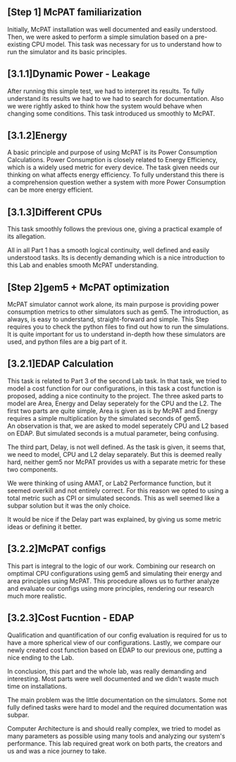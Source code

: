 ## [Step 1] McPAT familiarization
Initially, McPAT installation was well documented and easily understood.
Then, we were asked to perform a simple simulation based on a pre-existing CPU model.
This task was necessary for us to understand how to run the simulator and its basic principles.

## [3.1.1]Dynamic Power - Leakage
After running this simple test, we had to interpret its results.
To fully understand its results we had to we had to search for documentation.
Also we were rightly asked to think how the system would behave when changing some conditions.
This task introduced us smoothly to McPAT.

## [3.1.2]Energy
A basic principle and purpose of using McPAT is its Power Consumption Calculations.
Power Consumption is closely related to Energy Efficiency, which is a widely used metric for every device.
The task given needs our thinking on what affects energy efficiency.
To fully understand this there is a comprehension question wether a system with more Power Consumption can be more energy efficient.

## [3.1.3]Different CPUs
This task smoothly follows the previous one, giving a practical example of its allegation.

All in all Part 1 has a smooth logical continuity, well defined and easily understood tasks.
Its is decently demanding which is a nice introduction to this Lab and enables smooth McPAT understanding.

## [Step 2]gem5 + McPAT optimization
McPAT simulator cannot work alone, its main purpose is providing power consumption metrics to other simulators such as gem5.
The introduction, as always, is easy to understand, straight-forward and simple.
This Step requires you to check the python files to find out how to run the simulations.
It is quite important for us to understand in-depth how these simulators are used, and python files are a big part of it.

## [3.2.1]EDAP Calculation
This task is related to Part 3 of the second Lab task.
In that task, we tried to model a cost function for our configurations, in this task a cost function is proposed, adding a nice continuity to the project.
The three asked parts to model are Area, Energy and Delay seperately for the CPU and the L2.
The first two parts are quite simple, Area is given as is by McPAT and Energy requires a simple multiplication by the simulated seconds of gem5.  
An observation is that, we are asked to model seperately CPU and L2 based on EDAP. But simulated seconds is a mutual parameter, being confusing.

The third part, Delay, is not well defined. As the task is given, it seems that, we need to model, CPU and L2 delay separately.
But this is deemed really hard, neither gem5 nor McPAT provides us with a separate metric for these two components.

We were thinking of using AMAT, or Lab2 Performance function, but it seemed overkill and not entirely correct.
For this reason we opted to using a total metric such as CPI or simulated seconds. This as well seemed like a subpar solution but it was the only choice.

It would be nice if the Delay part was explained, by giving us some metric ideas or defining it better.

## [3.2.2]McPAT configs
This part is integral to the logic of our work.
Combining our research on omptimal CPU configurations using gem5 and simulating their energy and area principles using McPAT.
This procedure allows us to further analyze and evaluate our configs using more principles, rendering our research much more realistic.

## [3.2.3]Cost Fucntion - EDAP
Qualification and quantification of our config evaluation is required for us to have a more spherical view of our configurations.
Lastly, we compare our newly created cost function based on EDAP to our previous one, putting a nice ending to the Lab.

In conclusion, this part and the whole lab, was really demanding and interesting.
Most parts were well documented and we didn't waste much time on installations.

The main problem was the little documentation on the simulators.
Some not fully defined tasks were hard to model and the required documentation was subpar.

Computer Architecture is and should really complex, we tried to model as many parameters as possible using many tools and analyzing our system's performance.
This lab required great work on both parts, the creators and us and was a nice journey to take.